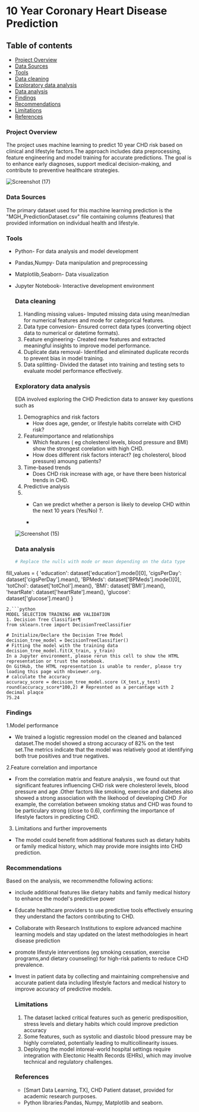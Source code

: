 # 10 Year Coronary Heart Disease Prediction

## Table of contents

- [Project Overview](#project-overview)
- [Data Sources](#data-sources)
- [Tools](#tools)
- [Data cleaning](#data-cleaning)
- [Exploratory data analysis](#exploratory-data-analysis)
- [Data analysis](#data-analysis)
- [Findings](#findings)
- [ Recommendations](#recommendations)
- [Limitations](#limitations)
- [References](#references)

### Project Overview

The project uses machine learning to predict 10 year CHD risk based on clinical and lifestyle factors.The approach includes data preprocessing, feature engineering and model training for accurate predictions. The goal is to enhance early diagnoses, support medical decision-making, and contribute to preventive  healthcare strategies.



![Screenshot (17)](https://github.com/user-attachments/assets/3993a4ad-4cc4-4afb-b409-0f21a5182b97)

### Data Sources

The primary dataset used for this machine learning prediction is the "MGH_PredictionDataset.csv" file containing columns (features) that provided information on individual health and lifestyle.

### Tools

- Python- For data analysis and model development
- Pandas,Numpy- Data manipulation and preprocessing
- Matplotlib,Seaborn- Data visualization
- Jupyter Notebook- Interactive development environment

  ### Data cleaning

  1. Handling missing values- Imputed missing data using mean/median for numerical features and mode for categorical features.
  2. Data type convesion- Ensured correct data types (converting object data to numerical or datetime formats).
  3. Feature engineering- Created new features and extracted meaningful insights to improve model performance.
  4. Duplicate data removal- Identified and eliminated duplicate records to prevent bias in model training.
  5. Data splitting- Divided the dataset into training and testing sets to evaluate model performance effectively.
 
  ### Exploratory data analysis

  EDA involved exploring the CHD Prediction data to answer key questions such as
  1. Demographics and risk factors
     - How does age, gender, or lifestyle habits correlate with CHD risk?
  2. Featureimportance and relationships
     - Which features ( eg cholesterol levels, blood pressure and BMI) show the strongest corelation with high CHD.
     - How does different risk factors interact? (eg cholesterol, blood pressure) amoung patients?
  3. Time-based trends
     - Does CHD risk increase with age, or have there been historical trends in CHD.
  4. Predictive analysis
  5. - Can we predict whether a person is likely to develop CHD within the next 10 years (Yes/No) ?.
    
     - 
    ![Screenshot (15)](https://github.com/user-attachments/assets/6a09929c-e95e-43d3-af4a-0d66e1a9a9b8)

    ### Data analysis

  ```python
  # Replace the nulls with mode or mean depending on the data type
fill_values = {
'education': dataset['education'].mode()[0],
'cigsPerDay': dataset['cigsPerDay'].mean(),
'BPMeds': dataset['BPMeds'].mode()[0],
'totChol': dataset['totChol'].mean(),
'BMI': dataset['BMI'].mean(),
'heartRate': dataset['heartRate'].mean(),
'glucose': dataset['glucose'].mean()
}
```
2.```python
MODEL SELECTION TRAINING AND VALIDATION
1. Decision Tree Classifier¶
from sklearn.tree import DecisionTreeClassifier

# Initialize/Declare the Decision Tree Model
decision_tree_model = DecisionTreeClassifier()
# Fitting the model with the training data
decision_tree_model.fit(X_train, y_train)
In a Jupyter environment, please rerun this cell to show the HTML representation or trust the notebook.
On GitHub, the HTML representation is unable to render, please try loading this page with nbviewer.org.
# calculate the accuracy
accuracy_score = decision_tree_model.score (X_test,y_test)
round(accuracy_score*100,2) # Represnted as a percantage with 2 decimal plaqce
75.24
```

  ### Findings

  1.Model performance
  - We trained a logistic regression model on the cleaned and balanced dataset.The model showed a strong accuracy of 82% on the test set.The metrics indicate that the model was relatively good at identifying both true positives and true negatives.
    
  2.Feature correlation and importance
  - From the correlation matrix and feature analysis , we found out that significant features influencing CHD risk were cholesterol levels, blood pressure and age .Other factors like smoking, exercise and diabetes also showed a strong association with the likehood of developing CHD .For example, the correlation between smoking status and CHD was found to be particulary strong (close to 0.6), confirming the importance  of lifestyle factors in predicting CHD.
    
  3. Limitations and further improvements
  - The model could benefit from additional features such as dietary habits or family medical history, which may provide more insights into CHD prediction.

### Recommendations

Based on the analysis, we recommendthe following actions:
- include additional features like dietary habits and family medical history to enhance the model's predictive power
- Educate healthcare providers to use predictive tools effectively ensuring they understand the factors contributing to CHD.
- Collaborate with Research Institutions to explore advanced machine learning models and stay updated on the latest methodologies in heart disease prediction
- promote lifestyle interventions (eg smoking cessation, exercise programs,and dietary counseling) for high-risk patients to reduce CHD prevalence.
- Invest in patient data by collecting and maintaining comprehensive and accurate patient data including lifestyle factors and medical history to improve accuracy of predictive models.

  ### Limitations

  1. The dataset lacked critical features such as generic predisposition, stress levels and dietary habits which could improve prediction accuracy
  2. Some features, such as systolic and diastolic blood pressure may be highly correlated, potentially leading to multicollinearity issues.
  3. Deploying the model intoreal-world hospital settings require integration with Electonic Health Records (EHRs), which may involve technical and regulatory challenges.
 
  ### References

   - [Smart Data Learning, TX], CHD Patient dataset, provided for academic research purposes.
   - Python libraries:Pandas, Numpy, Matplotlib and seaborn.
     

  

    
  

